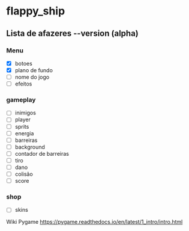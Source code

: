 # flappy_ship

## Lista de afazeres --version (alpha)
### Menu
- [x] botoes
- [x] plano de fundo
- [ ] nome do jogo
- [ ] efeitos
### gameplay
- [ ] inimigos
- [ ] player
- [ ] sprits
- [ ] energia
- [ ] barreiras
- [ ] background
- [ ] contador de barreiras
- [ ] tiro
- [ ] dano
- [ ] colisão
- [ ] score
### shop
- [ ] skins

Wiki Pygame https://pygame.readthedocs.io/en/latest/1_intro/intro.html
